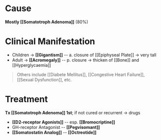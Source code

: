 # Cause
**Mostly [[Somatotroph Adenoma]]** (80%)

# Clinical Manifestation
- Children → **[[Gigantism]]** -- a. closure of [[Epiphyseal Plate]] → very tall
- Adult → **[[Acromegaly]]** -- p. closure → thicken of [[Bone]] and [[Hyperglycaemia]]
> Others include [[Diabete Mellitus]], [[Congestive Heart Failure]], [[Sexual Dysfunction]], etc.

# Treatment
**Tx [[Somatotroph Adenoma]] 1st**; if not cured or recurrent → drugs
- **[[D2-receptor Agonists]]** -- esp. **[[Bromocriptine]]**
- GH-receptor Antagonist -- **[[Pegvisomant]]**
- **[[Somatostatin Analog]]** -- **[[Octreotide]]**